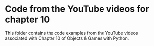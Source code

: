 # Code from the YouTube videos for chapter 10
This folder contains the code examples from the YouTube videos associated with Chapter 10 of Objects & Games with Python.
